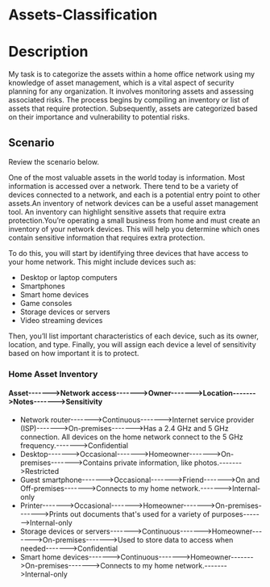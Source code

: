 # Assets-Classification
<h1>Description</h1>

My task is to categorize the assets within a home office network using my knowledge of asset management, which is a vital aspect of security planning for any organization. It involves monitoring assets and assessing associated risks. The process begins by compiling an inventory or list of assets that require protection. Subsequently, assets are categorized based on their importance and vulnerability to potential risks.

<h2>Scenario</h2>

Review the scenario below.

One of the most valuable assets in the world today is information. Most information is accessed over a network. There tend to be a variety of devices connected to a network, and each is a potential entry point to other assets.An inventory of network devices can be a useful asset management tool. An inventory can highlight sensitive assets that require extra protection.You’re operating a small business from home and must create an inventory of your network devices. This will help you determine which ones contain sensitive information that requires extra protection.

<a>To do this, you will start by identifying three devices that have access to your home network. This might include devices such as: </a>
  - Desktop or laptop computers
  - Smartphones
  - Smart home devices
  - Game consoles
  - Storage devices or servers
  - Video streaming devices

Then, you’ll list important characteristics of each device, such as its owner, location, and type. Finally, you will assign each device a level of sensitivity based on how important it is to protect.


<h3>Home Asset Inventory</h3>
	<h4>Asset------->Network access------->Owner------->Location------->Notes------->Sensitivity</h4>
 
 - 	Network router------->Continuous------->Internet service provider (ISP)------->On-premises------->Has a 2.4 GHz and 5 GHz connection. All devices on the home network connect to the 5 GHz frequency.------->Confidential
  - Desktop------->Occasional------->Homeowner------->On-premises------->Contains private information, like photos.------->Restricted
  - Guest smartphone------->Occasional------->Friend------->On and Off-premises------->Connects to my home network.------->Internal-only
  - Printer------->Occasional------->Homeowner------->On-premises------->Prints out documents that's used for a variety of purposes------->Internal-only
  - Storage devices or servers------->Continuous------->Homeowner------->On-premises------->Used to store data to access when needed------->Confidential
  - Smart home devices------->Continuous------->Homeowner------->On-premises------->Connects to my home network.------->Internal-only	
  
